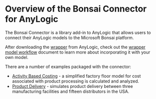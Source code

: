 # Overview of the Bonsai Connector for AnyLogic
The Bonsai Connector is a library add-in to AnyLogic that allows users to connect their AnyLogic models to the Microsoft Bonsai platform.  

After downloading the <a href="https://www.anylogic.com/features/artificial-intelligence/microsoft-bonsai/">wrapper</a> from AnyLogic, check out the <a href="wrapper/wrapper model workflow.docx">wrapper model workflow</a> document to learn more about incorporating it with your own model.

There are a number of examples packaged with the connector:

- <a href="samples/abca">Activity Based Costing</a> - a simplified factory floor model for cost associated with product processing is calculated and analyzed.
- <a href="samples/product-delivery">Product Delivery</a> -  simulates product delivery between three manufacturing facilities and fifteen distributors in the USA.

